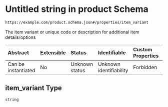 # Untitled string in product Schema

```txt
https://example.com/product.schema.json#/properties/item_variant
```

The item variant or unique code or description for additional item details/options

| Abstract            | Extensible | Status         | Identifiable            | Custom Properties | Additional Properties | Access Restrictions | Defined In                                                                          |
| :------------------ | :--------- | :------------- | :---------------------- | :---------------- | :-------------------- | :------------------ | :---------------------------------------------------------------------------------- |
| Can be instantiated | No         | Unknown status | Unknown identifiability | Forbidden         | Allowed               | none                | [product.schema.json\*](../../../../out/product.schema.json "open original schema") |

## item\_variant Type

`string`
